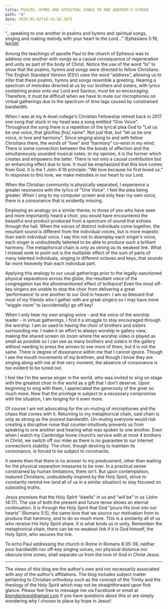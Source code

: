 ```yaml
---
title: PSALMS, HYMNS AND SPIRITUAL SONGS TO ONE ANOTHER'S SCREEN
path: "4"
date: 2020-05-02T10:16:58.367Z
---
```

“…speaking to one another in psalms and hymns and spiritual songs, singing and making melody with your heart to the Lord…” (Ephesians 5:19, NASB)

Among the teachings of apostle Paul to the church of Ephesus was to address one another with songs as a causal consequence of regeneration and unity as part of the body of Christ. Notice the use of the word “to” to show that the psalms, hymns and songs were directed to fellow Christians. The English Standard Version (ESV) uses the word “address”, allowing us to infer that these psalms, hymns and songs resemble a greeting. Hearing a spectrum of melodies directed at us by our brothers and sisters, with lyrics containing praise onto our Lord and Saviour, must be so encouraging. Therefore, it must be difficult when we have to mute our microphones on virtual gatherings due to the spectrum of time lags caused by constrained bandwidth.

When I was at my A-level college's Christian Fellowship retreat back in 2017 one song that stuck in my head was a song entitled “One Voice”. Throughout the song there is a repetition of the lyrical plea God to "Let us be one voice, that glorifies \[his] name". Not just that, but "let us be one voice, in love and harmony". Since singing along to and with fellow Christians there, the words of “love” and “harmony” co-exist in my mind. There is some connection between the the bonds of affection and the simultaneously sounded musical notes. In my opinion, it is the former which creates and empowers the latter. There is not only a causal contribution but an enhancing effect due to love. It must be emphasized that this love comes from God. It is the 1 John 4:19 principle: "We love because he first loved us." In response to this love, we make melodies in our heart to our Lord.

When the Christian community is physically separated, I experience a greater resonance with the lyrics of "One Voice". I feel the plea being greater. When I sing to my computer screen and only hear my own voice, there is a consonance that is evidently missing.

Employing an analogy on a similar theme; to those of you who have seen and more importantly heard a choir, you would have encountered the beautiful end product produced from a spectrum of sound that echoes through the hall. When the voices of distinct individuals come together, the resultant sound is different from the individual voices, but is more majestic than each individual voice. I say this not to downplay each singer’s voice, each singer is undoubtedly talented to be able to produce such a brilliant harmony. The metaphorical chain is only as strong as its weakest link. What I instead seek to point out is the multiplier effect of the sum of parts of many talented individuals, singing in different octaves and keys, that sounds far more heavenly than each individual part.

Applying this analogy to our usual gatherings prior to the legally-sanctioned physical separations across the globe, the resultant voice of the congregation has the aforementioned effect of brilliance! Even the most off-key singers are unable to stop the choir from delivering a great ‘performance’ to one another to our God in heaven. I am so blessed that most of my friends who I gather with are great singers so I may have more “wiggle-room” to (accidentally) go off key!

When I only hear my own singing voice - and the voice of the worship leader - in virtual gatherings, I find it a struggle to stay encouraged through the worship. I am so used to having the choir of brothers and sisters surrounding me. I make it an effort to always worship in gallery view, making the shared screen on zoom where the worship video is played as small as possible so I can see as many brothers and sisters in the gallery without needing to press the arrows to see more of them, but it is not the same. There is degree of dissonance within me that I cannot ignore. Though I see the mouth movements of my brethren, and though I know they are singing along with me at that very moment, the absence of consonance is too evident to be tuned out.

I feel like I’m the worse singer in the world, who was invited to sing on stage with the greatest choir in the world as a gift that I don’t deserve. Upon beginning to sing with them, I appreciated the generosity of the giver so much more. Now that the privilege is subject to a necessary compromise with the situation, I am longing for it even more.

Of course I am not advocating for the un-muting of microphones and the chaos that comes with it. Returning to my metaphorical chain, said chain is only as strong as the poorest bandwidth. Un-muting everyone would risk creating a disruptive noise that counter-intuitively prevents us from speaking to one another and hearing what was spoken to one another. Even when I watch my Cambridge home church’s service with at most 4 brothers in Christ, we switch off our mike as there is no guarantee to our internet connection’s stability. The choir, though desiring to maintain its consonance, is forced to be subject to constraints.

It seems then that there is no answer to my predicament, other than waiting for the physical separation measures to be over. In a practical sense constrained by human limitations, there isn’t. But upon contemplation, matured Christians, undoubtedly inspired by the Holy Spirit, strive to constantly remind me (and all of us in a similar situation) to stay focused on subsisting truths.

Jesus promises that the Holy Spirit “dwells” in us and “will be” in us (John 14:17). The use of both the present and future tense shows an eternal continuation. It is through the Holy Spirit that God “pours His love into our hearts” (Romans 5:5), the same love that we source our motivation from to produce that harmony, and to do so much more. This is a similarity all of us who receive His Holy Spirit share. It is what binds us in unity. Remember the metaphorical chain, there can be no weakest link if it is God himself, the Holy Spirit, who secures the link.

To echo Paul addressing the church in Rome in Romans 8:35-39, neither poor bandwidth nor off-key singing voices, nor physical distance nor obscure time zones, shall separate us from the love of God in Christ Jesus.

- - -

The views of this blog are the author’s own and not necessarily associated with any of the author’s affiliations. The blog includes subject matter pertaining to Christian orthodoxy such as the concept of the Trinity and the theology of the Holy Spirit which may not be straightforward upon first glance. Please feel free to message me via Facebook or email at *brendanlowsl@gmail.com* if you have questions about this or are simply wondering why I choose to place by hope in Jesus!